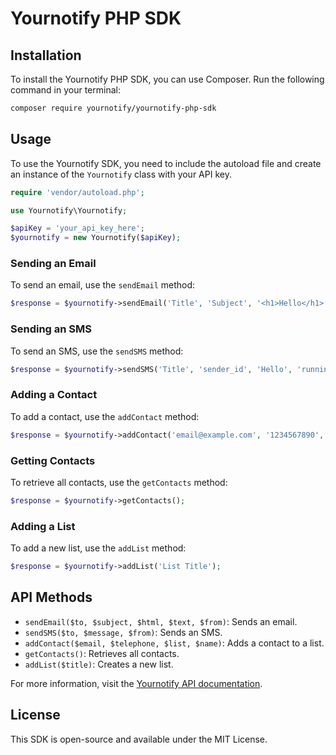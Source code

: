 # Yournotify PHP SDK

## Installation

To install the Yournotify PHP SDK, you can use Composer. Run the following command in your terminal:

```bash
composer require yournotify/yournotify-php-sdk
```

## Usage

To use the Yournotify SDK, you need to include the autoload file and create an instance of the `Yournotify` class with your API key.

```php
require 'vendor/autoload.php';

use Yournotify\Yournotify;

$apiKey = 'your_api_key_here';
$yournotify = new Yournotify($apiKey);
```

### Sending an Email

To send an email, use the `sendEmail` method:

```php
$response = $yournotify->sendEmail('Title', 'Subject', '<h1>Hello</h1>', 'Hello', 'running', 'sender@example.com', 'recipient@example.com', 'Name', 'object{key => value}');
```

### Sending an SMS

To send an SMS, use the `sendSMS` method:

```php
$response = $yournotify->sendSMS('Title', 'sender_id', 'Hello', 'running', '+2348100000000', 'Name', 'object{key => value}');
```

### Adding a Contact

To add a contact, use the `addContact` method:

```php
$response = $yournotify->addContact('email@example.com', '1234567890', 'list_id', 'Contact Name');
```

### Getting Contacts

To retrieve all contacts, use the `getContacts` method:

```php
$response = $yournotify->getContacts();
```

### Adding a List

To add a new list, use the `addList` method:

```php
$response = $yournotify->addList('List Title');
```

## API Methods

-   `sendEmail($to, $subject, $html, $text, $from)`: Sends an email.
-   `sendSMS($to, $message, $from)`: Sends an SMS.
-   `addContact($email, $telephone, $list, $name)`: Adds a contact to a list.
-   `getContacts()`: Retrieves all contacts.
-   `addList($title)`: Creates a new list.

For more information, visit the [Yournotify API documentation](https://api.yournotify.com/doc).

## License

This SDK is open-source and available under the MIT License.
